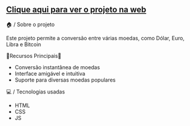 <h2><a href="[http://127.0.0.1:5500/index.HTML](https://charming-semolina-efba46.netlify.app/)">Clique aqui para ver o projeto na web</a></h2>

 🏠 / Sobre o projeto
<p>Este projeto permite a conversão entre várias moedas, como Dólar, Euro, Libra e Bitcoin 

🚀Recursos Principais🚀
- Conversão instantânea de moedas 
- Interface amigável e intuitiva 
- Suporte para diversas moedas populares 
</p>
 💻 / Tecnologias usadas
 <ul>
   <li>HTML</li>
   <li>CSS</li>
   <li>JS</li>
   
 </ul>
